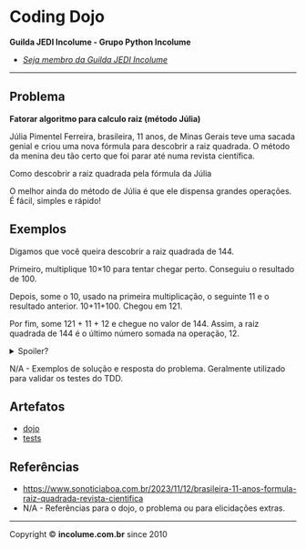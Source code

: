 # Coding Dojo

**Guilda JEDI Incolume - Grupo Python Incolume**

- _[Seja membro da Guilda JEDI Incolume](https://discord.gg/eBNamXVtBW)_

---

## Problema

**Fatorar algoritmo para calculo raiz (método Júlia)**

Júlia Pimentel Ferreira, brasileira, 11 anos, de Minas Gerais teve uma sacada genial e criou uma nova fórmula para descobrir a raiz quadrada. O método da menina deu tão certo que foi parar até numa revista científica.

Como descobrir a raiz quadrada pela fórmula da Júlia

O melhor ainda do método de Júlia é que ele dispensa grandes operações. É fácil, simples e rápido!


## Exemplos

Digamos que você queira descobrir a raiz quadrada de 144.

Primeiro, multiplique 10×10 para tentar chegar perto. Conseguiu o resultado de 100.

Depois, some o 10, usado na primeira multiplicação, o seguinte 11 e o resultado anterior. 10+11+100. Chegou em 121.

Por fim, some 121 + 11 + 12 e chegue no valor de 144. Assim, a raiz quadrada de 144 é o último número somada na operação, 12.


<details>
  <summary>Spoiler?</summary>
   Considerar em caso de fatoração:

    > modo pythônico
    > sem condicionais
    > estruturas performáticas
    > redução de complexidade ciclomática
    > análise assintótica de algoritmos (big O)

</details>

N/A - Exemplos de solução e resposta do problema. Geralmente utilizado para validar os testes do TDD.

## Artefatos

- [dojo](./__init__.py)
- [tests](./test_20240608.py)


## Referências

- https://www.sonoticiaboa.com.br/2023/11/12/brasileira-11-anos-formula-raiz-quadrada-revista-cientifica
- N/A - Referências para o dojo, o problema ou para elicidações extras.

---

Copyright &copy; **incolume.com.br** since 2010
